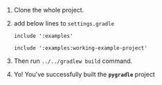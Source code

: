 1. Clone the whole project.
2. add below lines to `settings.gradle`

   `include ':examples'` 

    `include ':examples:working-example-project'`

3. Then run `../../gradlew build` command.
4. Yo! You've successfully built the **`pygradle`** project
